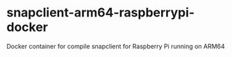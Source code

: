 # snapclient-arm64-raspberrypi-docker
Docker container for compile snapclient for Raspberry Pi running on ARM64
